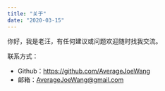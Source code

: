 ```yaml
---
title: "关于"
date: "2020-03-15"
---
```


你好，我是老汪，有任何建议或问题欢迎随时找我交流。

联系方式：

- Github：https://github.com/AverageJoeWang
- 邮箱：AverageJoeWang@gmail.com


